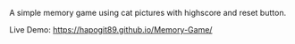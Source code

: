 A simple memory game using cat pictures with highscore and reset button.

Live Demo: https://hapogit89.github.io/Memory-Game/
